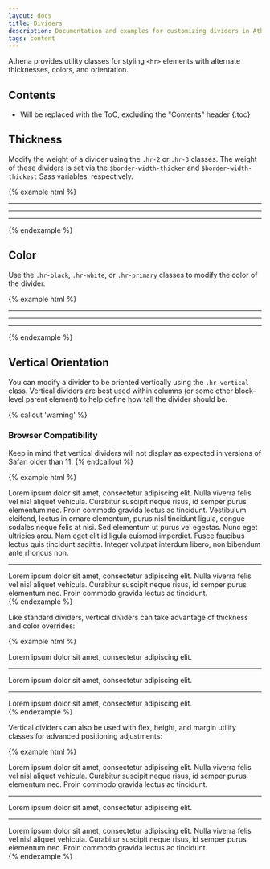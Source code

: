 ```yaml
---
layout: docs
title: Dividers
description: Documentation and examples for customizing dividers in Athena.
tags: content
---
```


Athena provides utility classes for styling `<hr>` elements with alternate thicknesses, colors, and orientation.


## Contents

* Will be replaced with the ToC, excluding the "Contents" header
{:toc}


## Thickness

Modify the weight of a divider using the `.hr-2` or `.hr-3` classes. The weight of these dividers is set via the `$border-width-thicker` and `$border-width-thickest` Sass variables, respectively.

{% example html %}
<hr>
<hr class="hr-2">
<hr class="hr-3">
{% endexample %}


## Color

Use the `.hr-black`, `.hr-white`, or `.hr-primary` classes to modify the color of the divider.

{% example html %}
<hr class="hr-black">
<hr class="hr-white">
<hr class="hr-primary">
{% endexample %}


## Vertical Orientation

You can modify a divider to be oriented vertically using the `.hr-vertical` class. Vertical dividers are best used within columns (or some other block-level parent element) to help define how tall the divider should be.

{% callout 'warning' %}
<h3 class="h5">Browser Compatibility</h3>
Keep in mind that vertical dividers will not display as expected in versions of Safari older than 11.
{% endcallout %}

{% example html %}
<div class="row">
  <div class="col">
    Lorem ipsum dolor sit amet, consectetur adipiscing elit. Nulla viverra felis vel nisl aliquet vehicula. Curabitur suscipit neque risus, id semper purus elementum nec. Proin commodo gravida lectus ac tincidunt. Vestibulum eleifend, lectus in ornare elementum, purus nisl tincidunt ligula, congue sodales neque felis at nisi. Sed elementum ut purus vel egestas. Nunc eget ultricies arcu. Nam eget elit id ligula euismod imperdiet. Fusce faucibus lectus quis tincidunt sagittis. Integer volutpat interdum libero, non bibendum ante rhoncus non.
  </div>
  <div class="col-auto">
    <hr class="hr-vertical">
  </div>
  <div class="col">
    Lorem ipsum dolor sit amet, consectetur adipiscing elit. Nulla viverra felis vel nisl aliquet vehicula. Curabitur suscipit neque risus, id semper purus elementum nec. Proin commodo gravida lectus ac tincidunt.
  </div>
</div>
{% endexample %}

Like standard dividers, vertical dividers can take advantage of thickness and color overrides:

{% example html %}
<div class="row">
  <div class="col">
    Lorem ipsum dolor sit amet, consectetur adipiscing elit.
  </div>
  <div class="col-auto">
    <hr class="hr-vertical hr-2">
  </div>
  <div class="col">
    Lorem ipsum dolor sit amet, consectetur adipiscing elit.
  </div>
  <div class="col-auto">
    <hr class="hr-vertical hr-primary hr-3">
  </div>
  <div class="col">
    Lorem ipsum dolor sit amet, consectetur adipiscing elit.
  </div>
</div>
{% endexample %}

Vertical dividers can also be used with flex, height, and margin utility classes for advanced positioning adjustments:

{% example html %}
<div class="row">
  <div class="col-3">
    Lorem ipsum dolor sit amet, consectetur adipiscing elit. Nulla viverra felis vel nisl aliquet vehicula. Curabitur suscipit neque risus, id semper purus elementum nec. Proin commodo gravida lectus ac tincidunt.
  </div>
  <div class="col-auto d-flex align-items-center">
    <hr class="hr-vertical h-75">
  </div>
  <div class="col-2">
    Lorem ipsum dolor sit amet, consectetur adipiscing elit.
  </div>
  <div class="col-2">
    <hr class="hr-vertical mx-auto">
  </div>
  <div class="col-3">
   Lorem ipsum dolor sit amet, consectetur adipiscing elit. Nulla viverra felis vel nisl aliquet vehicula. Curabitur suscipit neque risus, id semper purus elementum nec. Proin commodo gravida lectus ac tincidunt.
  </div>
</div>
{% endexample %}

